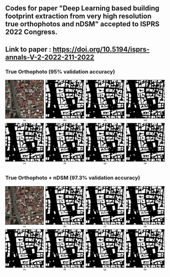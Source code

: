## Codes for paper "Deep Learning based building footprint extraction from very high resolution true orthophotos and nDSM" accepted to ISPRS 2022 Congress.

## Link to paper : https://doi.org/10.5194/isprs-annals-V-2-2022-211-2022

### True Orthophoto (95% validation accuracy)
![alt text](trueop.png)

### True Orthophoto + nDSM (97.3% validation accuracy)
![alt text](ndsm.png)
